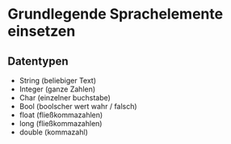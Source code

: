 # Grundlegende Sprachelemente einsetzen

## Datentypen

+ String (beliebiger Text)
+ Integer (ganze Zahlen)
+ Char (einzelner buchstabe)
+ Bool (boolscher wert wahr / falsch)
+ float (fließkommazahlen)
+ long (fließkommazahlen)
+ double (kommazahl)
